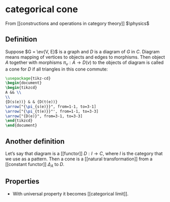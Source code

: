 # categorical cone
From [[constructions and operations in category theory]]
$\physics$
## Definition
Suppose $G = \ev{V, E}$ is a graph and $D$ is a diagram of $G$ in $C$. Diagram means mapping of vertices to objects and edges to morphisms. Then object $A$ together with morphisms $\pi_{v}: A \to D(v)$  to the objects of diagram is called a cone for $D$ if all triangles in this cone commute:
```tikz
\usepackage{tikz-cd}
\begin{document}
\begin{tikzcd}
A && \\
\\
{D(s(e))} & & {D(t(e))}
\arrow["{\pi_{s(e)}}", from=1-1, to=3-1]
\arrow["{\pi_{t(e)}}"', from=1-1, to=3-3]
\arrow["{D(e)}", from=3-1, to=3-3]
\end{tikzcd}
\end{document}
```

## Another definition
Let’s say that diagram is a [[functor]] $D: I \to C$, where $I$ is the category that we use as a pattern. Then a cone is a [[natural transformation]] from a [[constant functor]] $\Delta_{A}$ to $D$.

## Properties
- With universal property it becomes [[categorical limit]].